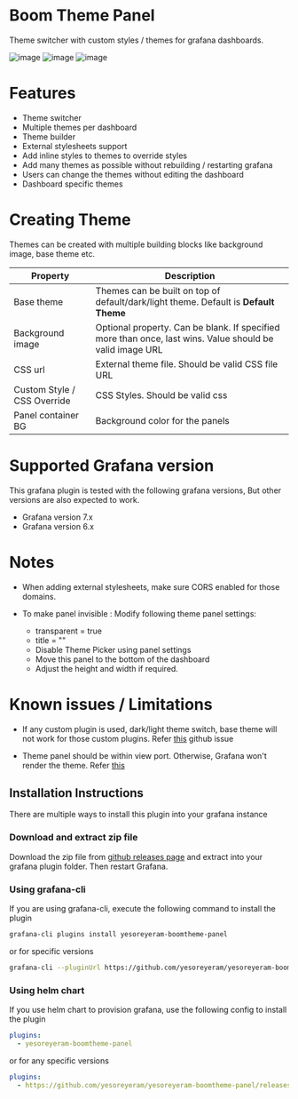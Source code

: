 # Boom Theme Panel

Theme switcher with custom styles / themes for grafana dashboards.

![image](https://user-images.githubusercontent.com/153843/99880461-5e1aa900-2c0b-11eb-9c28-3c80381f2504.png)
![image](https://user-images.githubusercontent.com/153843/99880482-80142b80-2c0b-11eb-938c-d28c7b59058a.png)
![image](https://user-images.githubusercontent.com/153843/99880502-a20dae00-2c0b-11eb-8355-c7c87bcb2f5c.png)

# Features

- Theme switcher
- Multiple themes per dashboard
- Theme builder
- External stylesheets support
- Add inline styles to themes to override styles
- Add many themes as possible without rebuilding / restarting grafana
- Users can change the themes without editing the dashboard
- Dashboard specific themes

# Creating Theme

Themes can be created with multiple building blocks like background image, base theme etc.

| Property                    | Description                                                                                              |
| --------------------------- | -------------------------------------------------------------------------------------------------------- |
| Base theme                  | Themes can be built on top of default/dark/light theme. Default is **Default Theme**                     |
| Background image            | Optional property. Can be blank. If specified more than once, last wins. Value should be valid image URL |
| CSS url                     | External theme file. Should be valid CSS file URL                                                        |
| Custom Style / CSS Override | CSS Styles. Should be valid css                                                                          |
| Panel container BG          | Background color for the panels                                                                          |

# Supported Grafana version

This grafana plugin is tested with the following grafana versions, But other versions are also expected to work.

* Grafana version 7.x
* Grafana version 6.x

# Notes

- When adding external stylesheets, make sure CORS enabled for those domains.

- To make panel invisible : Modify following theme panel settings:
  - transparent = true
  - title = ""
  - Disable Theme Picker using panel settings
  - Move this panel to the bottom of the dashboard
  - Adjust the height and width if required.

# Known issues / Limitations

- If any custom plugin is used, dark/light theme switch, base theme will not work for those custom plugins. Refer [this](https://github.com/yesoreyeram/yesoreyeram-boomtheme-panel/issues/3) github issue

- Theme panel should be within view port. Otherwise, Grafana won't render the theme. Refer [this](https://github.com/yesoreyeram/yesoreyeram-boomtheme-panel/issues/17)

## Installation Instructions

There are multiple ways to install this plugin into your grafana instance

### Download and extract zip file

Download the zip file from [github releases page](https://github.com/yesoreyeram/yesoreyeram-boomtheme-panel/releases) and extract into your grafana plugin folder. Then restart Grafana.

### Using grafana-cli

If you are using grafana-cli, execute the following command to install the plugin

```sh
grafana-cli plugins install yesoreyeram-boomtheme-panel
```

or for specific versions

```sh
grafana-cli --pluginUrl https://github.com/yesoreyeram/yesoreyeram-boomtheme-panel/releases/download/v0.2.0-alpha.5/yesoreyeram-boomtheme-panel-0.2.0-alpha.5.zip plugins install yesoreyeram-boomtheme-panel
```

### Using helm chart

If you use helm chart to provision grafana, use the following config to install the plugin

```yml
plugins:
  - yesoreyeram-boomtheme-panel
```

or for any specific versions

```yml
plugins:
  - https://github.com/yesoreyeram/yesoreyeram-boomtheme-panel/releases/download/v0.2.0-alpha.5/yesoreyeram-boomtheme-panel-0.2.0-alpha.5.zip;yesoreyeram-boomtheme-panel
```
